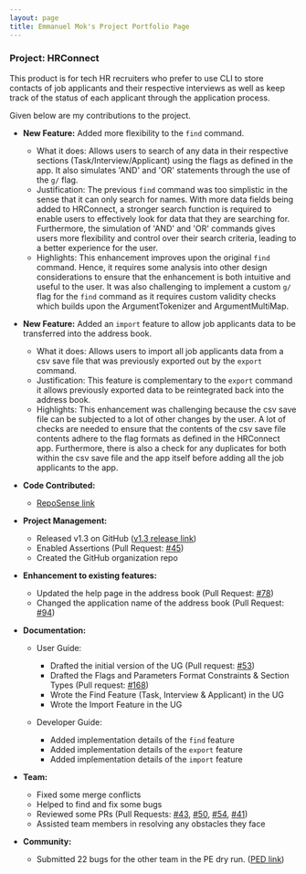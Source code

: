 ```yaml
---
layout: page
title: Emmanuel Mok's Project Portfolio Page
---
```


### Project: HRConnect

This product is for tech HR recruiters who prefer to use CLI to store contacts of job applicants and their respective interviews as well as keep track of the status of each applicant through the application process.


Given below are my contributions to the project.

* **New Feature:** Added more flexibility to the `find` command.
  * What it does: Allows users to search of any data in their respective sections (Task/Interview/Applicant)
  using the flags as defined in the app. It also simulates 'AND' and 'OR' statements through the use of
  the `g/` flag.
  * Justification: The previous `find` command was too simplistic in the sense that it can only search for names. With 
  more data fields being added to HRConnect, a stronger search function is required to enable users to effectively
  look for data that they are searching for. Furthermore, the simulation of 'AND' and 'OR' commands gives users more 
  flexibility and control over their search criteria, leading to a better experience for the user.
  * Highlights: This enhancement improves upon the original `find` command. Hence, it requires some analysis into other 
  design considerations to ensure that the enhancement is both intuitive and useful to the user. It was also challenging to 
  implement a custom `g/` flag for the `find` command as it requires custom validity checks which builds upon the 
  ArgumentTokenizer and ArgumentMultiMap.

* **New Feature:** Added an `import` feature to allow job applicants data to be transferred into the address book.
  * What it does: Allows users to import all job applicants data from a csv save file that was previously
  exported out by the `export` command.
  * Justification: This feature is complementary to the `export` command it allows previously exported data to be
  reintegrated back into the address book.
  * Highlights: This enhancement was challenging because the csv save file can be subjected to a lot of other changes by 
  the user. A lot of checks are needed to ensure that the contents of the csv save file contents adhere to the flag 
  formats as defined in the HRConnect app. Furthermore, there is also a check for any duplicates for both within the csv save 
  file and the app itself before adding all the job applicants to the app.
  

* **Code Contributed:** 
  * [RepoSense link](https://nus-cs2103-ay2122s2.github.io/tp-dashboard/?search=eman-kom&breakdown=true)


* **Project Management:**
  * Released v1.3 on GitHub ([v1.3 release link](https://github.com/AY2122S2-CS2103T-W11-2/tp/releases/tag/v1.3))
  * Enabled Assertions (Pull Request: [#45](https://github.com/AY2122S2-CS2103T-W11-2/tp/pull/45/commits/a0eda15e3016f5416a577dd3256d984753862229))
  * Created the GitHub organization repo


* **Enhancement to existing features:**
  * Updated the help page in the address book (Pull Request: [#78](https://github.com/AY2122S2-CS2103T-W11-2/tp/pull/78/files))
  * Changed the application name of the address book (Pull Request: [#94](https://github.com/AY2122S2-CS2103T-W11-2/tp/pull/94/files))
  

* **Documentation:**
  * User Guide:
    * Drafted the initial version of the UG (Pull request: [#53](https://github.com/AY2122S2-CS2103T-W11-2/tp/pull/53))
    * Drafted the Flags and Parameters Format Constraints & Section Types (Pull request: [#168](https://github.com/AY2122S2-CS2103T-W11-2/tp/pull/168/files))
    * Wrote the Find Feature (Task, Interview & Applicant) in the UG
    * Wrote the Import Feature in the UG

  * Developer Guide:
    * Added implementation details of the `find` feature
    * Added implementation details of the `export` feature
    * Added implementation details of the `import` feature


* **Team:**
  * Fixed some merge conflicts
  * Helped to find and fix some bugs
  * Reviewed some PRs (Pull Requests: 
  [#43](https://github.com/AY2122S2-CS2103T-W11-2/tp/pull/43), 
  [#50](https://github.com/AY2122S2-CS2103T-W11-2/tp/pull/50),
  [#54](https://github.com/AY2122S2-CS2103T-W11-2/tp/pull/54),
  [#41](https://github.com/AY2122S2-CS2103T-W11-2/tp/pull/41)) 
  * Assisted team members in resolving any obstacles they face


* **Community:**
  * Submitted 22 bugs for the other team in the PE dry run. ([PED link](https://github.com/eman-kom/ped/issues))
 
